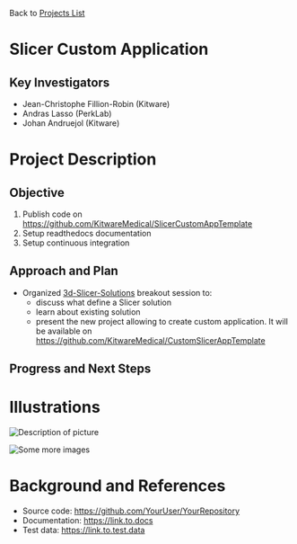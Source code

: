 Back to [Projects List](../../README.md#ProjectsList)

# Slicer Custom Application

## Key Investigators

- Jean-Christophe Fillion-Robin (Kitware)
- Andras Lasso (PerkLab)
- Johan Andruejol (Kitware)

# Project Description

## Objective

1. Publish code on https://github.com/KitwareMedical/SlicerCustomAppTemplate
1. Setup readthedocs documentation
1. Setup continuous integration

## Approach and Plan

- Organized [3d-Slicer-Solutions](../../BreakoutSessions/3D-Slicer-Solutions.md) breakout session to:
  - discuss what define a Slicer solution
  - learn about existing solution
  - present the new project allowing to create custom application. It will be available on https://github.com/KitwareMedical/CustomSlicerAppTemplate

## Progress and Next Steps

<!--Describe progress and next steps in a few bullet points as you are making progress.-->

# Illustrations

<!--Add pictures and links to videos that demonstrate what has been accomplished.-->

![Description of picture](Example2.jpg)

![Some more images](Example2.jpg)

# Background and References

<!--Use this space for information that may help people better understand your project, like links to papers, source code, or data.-->

- Source code: https://github.com/YourUser/YourRepository
- Documentation: https://link.to.docs
- Test data: https://link.to.test.data

